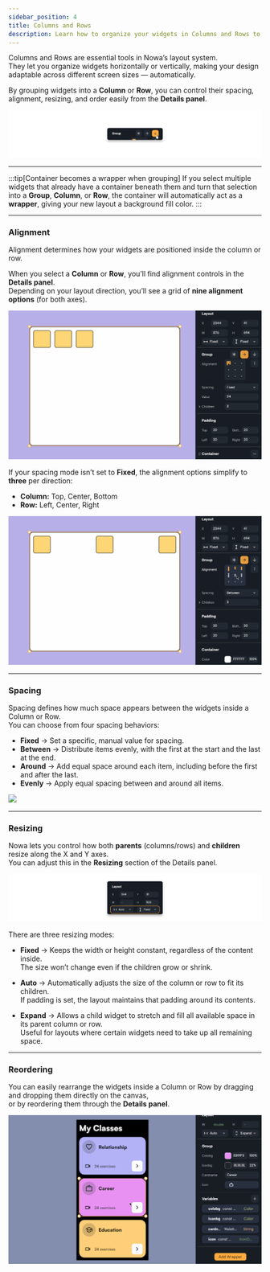 ```yaml
---
sidebar_position: 4
title: Columns and Rows
description: Learn how to organize your widgets in Columns and Rows to create responsive layouts in Nowa.
---
```


Columns and Rows are essential tools in Nowa’s layout system.  
They let you organize widgets horizontally or vertically, making your design adaptable across different screen sizes — automatically.

By grouping widgets into a **Column** or **Row**, you can control their spacing, alignment, resizing, and order easily from the **Details panel**.

![](/img/designer/direction.png)

---

:::tip[Container becomes a wrapper when grouping]
If you select multiple widgets that already have a container beneath them and turn that selection into a **Group**, **Column**, or **Row**, the container will automatically act as a **wrapper**, giving your new layout a background fill color.
:::

---

### Alignment

Alignment determines how your widgets are positioned inside the column or row.

When you select a **Column** or **Row**, you’ll find alignment controls in the **Details panel**.  
Depending on your layout direction, you’ll see a grid of **nine alignment options** (for both axes).

![](/img/designer/alignment-9.gif)

If your spacing mode isn’t set to **Fixed**, the alignment options simplify to **three** per direction:

- **Column:** Top, Center, Bottom  
- **Row:** Left, Center, Right  

![](/img/designer/alignment-3.gif)

---

### Spacing

Spacing defines how much space appears between the widgets inside a Column or Row.  
You can choose from four spacing behaviors:

- **Fixed** → Set a specific, manual value for spacing.  
- **Between** → Distribute items evenly, with the first at the start and the last at the end.  
- **Around** → Add equal space around each item, including before the first and after the last.  
- **Evenly** → Apply equal spacing between and around all items.

![](./img/spacing.png)


---

### Resizing

Nowa lets you control how both **parents** (columns/rows) and **children** resize along the X and Y axes.  
You can adjust this in the **Resizing** section of the Details panel.

![](/img/designer/sizing-options.png)

There are three resizing modes:

- **Fixed** → Keeps the width or height constant, regardless of the content inside.  
  The size won’t change even if the children grow or shrink.  

- **Auto** → Automatically adjusts the size of the column or row to fit its children.  
  If padding is set, the layout maintains that padding around its contents.  

- **Expand** → Allows a child widget to stretch and fill all available space in its parent column or row.  
  Useful for layouts where certain widgets need to take up all remaining space.

---

### Reordering

You can easily rearrange the widgets inside a Column or Row by dragging and dropping them directly on the canvas,  
or by reordering them through the **Details panel**.

![](/img/designer/reordering.gif)
